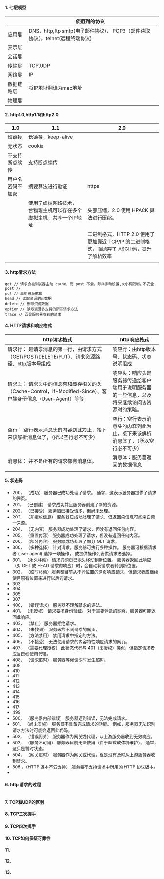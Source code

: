#### 1. 七层模型

|            | 使用到的协议                                                 |      |
| ---------- | ------------------------------------------------------------ | ---- |
| 应用层     | DNS，http,ftp,smtp(电子邮件协议)， POP3（邮件读取协议），telnet(远程终端协议) |      |
| 表示层     |                                                              |      |
| 会话层     |                                                              |      |
| 传输层     | TCP,UDP                                                      |      |
| 网络层     | IP                                                           |      |
| 数据链路层 | 将IP地址翻译为mac地址                                        |      |
| 物理层     |                                                              |      |



#### 2. http1.0,http1.1和http2.0

| 1.0              | 1.1                                                          | 2.0                                                          |
| ---------------- | ------------------------------------------------------------ | ------------------------------------------------------------ |
| 短链接           | 长链接，keep-alive                                           |                                                              |
| 无状态           | cookie                                                       |                                                              |
| 不支持断点续传   | 支持断点续传                                                 |                                                              |
| 用户名密码不加密 | 摘要算法进行验证                                             | https                                                        |
|                  | 使用了虚拟网络技术，一台物理主机可以存在多个虚拟主机，共享一个IP地址 | 头部压缩，2.0 使用 HPACK 算法进行压缩。                      |
|                  |                                                              | 二进制格式，HTTP 2.0 使用了更加靠近 TCP/IP 的二进制格式，而抛弃了 ASCII 码，提升了解析效率 |
|                  |                                                              |                                                              |



#### 3. http请求方法

```
get // 请求会被浏览器主动 cache，而 post 不会，除非手动设置,大小有限制，不安全
post //
put // 更新资源数据
head // 读取资源的元数据
delete // 删除资源数据
option // 读取资源多支持的所有请求方法
trace // 回显服务器收到的请求
```



#### 4. HTTP请求和响应格式

| http请求格式                                                 | http响应格式                                                 |
| ------------------------------------------------------------ | ------------------------------------------------------------ |
| 请求行： 是请求消息的第一行，由请求方式（GET/POST/DELETE/PUT）、请求资源路径、http版本号组成 | 响应行：由http版本号、状态码、状态说明组成                   |
| 请求头： 请求头中的信息有和缓存相关的头（Cache-Control，If-Modified-Since）、客户端身份信息（User-Agent）等等 | 响应头：响应头是服务器传递给客户端用于说明服务器的一些信息，以及将来继续访问该资源时的策略。 |
| 空行： 空行表示消息头的内容到此为止，接下来该解析消息体了，（所以空行必不可少） | 空行：空行表示消息头的内容到此为止，接下来该解析消息体了，（所以空行必不可少） |
| 消息体： 并不是所有的请求都有消息体。                        | 消息体：服务器返回的数据信息                                 |
|                                                              |                                                              |



#### 5. 状态码

- 200， （成功） 服务器已成功处理了请求。 通常，这表示服务器提供了请求的网页。
- 201， （已创建） 请求成功并且服务器创建了新的资源。
- 202， （已接受） 服务器已接受请求，但尚未处理。
- 203， （非授权信息） 服务器已成功处理了请求，但返回的信息可能来自另一来源。
- 204， （无内容） 服务器成功处理了请求，但没有返回任何内容。
- 205， （重置内容） 服务器成功处理了请求，但没有返回任何内容。
- 206， （部分内容） 服务器成功处理了部分 GET 请求。
- 300， （多种选择） 针对请求，服务器可执行多种操作。 服务器可根据请求者 (user agent) 选择一项操作，             或提供操作列表供请求者选择。
- 301， （永久移动） 请求的网页已永久移动到新位置。 服务器返回此响应（对 GET 或 HEAD 请求的响应）时，会自动将请求者转到新位置。
- 302， （临时移动）服务器目前从不同位置的网页响应请求，但请求者应继续使用原有位置来进行以后的请求。
- 303
- 304
- 305
- 307
- 400， （错误请求） 服务器不理解请求的语法。
- 401， （未授权） 请求要求身份验证。 对于需要登录的网页，服务器可能返回此响应。
- 403， （禁止） 服务器拒绝请求。
- 404， （未找到） 服务器找不到请求的网页。
- 405， （方法禁用） 禁用请求中指定的方法。
- 406， （不接受） 无法使用请求的内容特性响应请求的网页。
- 407， （需要代理授权） 此状态代码与 401（未授权）类似，但指定请求者应当授权使用代理。
- 408， （请求超时） 服务器等候请求时发生超时。
- 409
- 410
- 411
- 412
- 413
- 414
- 415
- 416
- 417
- 499
- 500， （服务器内部错误） 服务器遇到错误，无法完成请求。
- 501， （尚未实施） 服务器不具备完成请求的功能。 例如，服务器无法识别请求方法时可能会返回此代码。
- 502， （错误网关） 服务器作为网关或代理，从上游服务器收到无效响应。
- 503， （服务不可用） 服务器目前无法使用（由于超载或停机维护）。 通常，这只是暂时状态。
- 504， （网关超时） 服务器作为网关或代理，但是没有及时从上游服务器收到请求。
- 505 ，（HTTP 版本不受支持） 服务器不支持请求中所用的 HTTP 协议版本。
- 

#### 6.  http 请求的过程

```

```



#### 7. TCP和UDP的区别

#### 8. TCP三次握手

#### 9. TCP四次挥手

#### 10. TCP如何保证可靠性

#### 11.

#### 12.

#### 13.

